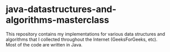 # java-datastructures-and-algorithms-masterclass
This repository contains my implementations for various data structures and algorithms that I collected throughout the Internet (GeeksForGeeks, etc). Most of the code are written in Java.